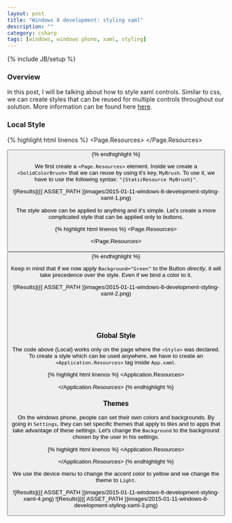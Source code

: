 ```yaml
---
layout: post
title: "Windows 8 development: styling xaml"
description: ""
category: csharp
tags: [windows, windows phone, xaml, styling]
---
```

{% include JB/setup %}

<!-- Overview -->
<h3>Overview</h3>

In this post, I will be talking about how to style xaml controls. Similar to css, we can create styles that can be reused for multiple controls throughout our solution. More information can be found here [here](https://www.youtube.com/watch?v=97u6eB4X8yU&t=5860).

<!-- Local -->
<h3>Local Style</h3>

{% highlight html linenos %}
<Page.Resources>
  <SolidColorBrush x:Key="MyBrush" Color="Brown" />
</Page.Resources>

<StackPanel>
  <TextBlock Text="Some text" Foreground="{StaticResource MyBrush}" />

  <Button Content="Some text" Background="{StaticResource MyBrush}" />
</StackPanel>
{% endhighlight %}

We first create a `<Page.Resources>` element. Inside we create a `<SolidColorBrush>` that we can reuse by using it's key, `MyBrush`. To use it, we have to use the following syntax: `"{StaticResource MyBrush}"`.

![Results]({{ ASSET_PATH }}images/2015-01-11-windows-8-development-styling-xaml-1.png)

The style above can be applied to anything and it's simple. Let's create a more complicated style that can be applied only to buttons.

{% highlight html linenos %}
<Page.Resources>
  <Style TargetType="Button" x:Key="MyButtonStyle">
    <Setter Property="Background" Value="Blue" />
    <Setter Property="FontFamily" Value="Arial Black" />
    <Setter Property="FontSize" Value="36" />
  </Style>
</Page.Resources>

<StackPanel>
  <Button Content="My Brush Example" Style="{StaticResource MyButtonStyle}" />
</StackPanel>
{% endhighlight %}

Keep in mind that if we now apply `Background="Green"` to the Button *directly*, it will take precedence over the style. Even if we bind a color to it.

![Results]({{ ASSET_PATH }}images/2015-01-11-windows-8-development-styling-xaml-2.png)

<br /><br /><br />

<!-- Global -->
<h3>Global Style</h3>

The code above (Local) works only on the page where the `<Style>` was declared. To create a style which can be used anywhere, we have to create an `<Application.Resources>` tag inside `App.xaml`.

{% highlight html linenos %}
<Application.Resources>
  <Style TargetType="Button" x:Key="MyButtonStyle">
    <Setter Property="Background" Value="Blue" />
    <Setter Property="FontFamily" Value="Arial Black" />
    <Setter Property="FontSize" Value="36" />
  </Style>
</Application.Resources>
{% endhighlight %}

<!-- Themes -->
<h3>Themes</h3>

On the windows phone, people can set their own colors and backgrounds. By going in `Settings`, they can set specific themes that apply to tiles and to apps that take advantage of these settings. Let's change the `Background` to the background chosen by the user in his settings.

{% highlight html linenos %}
<Application.Resources>
  <Style TargetType="Button" x:Key="MyButtonStyle">
    <Setter Property="Background" Value="{ThemeResource PhoneAccentBrush}" />
    <Setter Property="FontFamily" Value="Arial Black" />
    <Setter Property="FontSize" Value="36" />
  </Style>
</Application.Resources>
{% endhighlight %}

We use the device menu to change the accent color to yellow and we change the theme to `Light`.

![Results]({{ ASSET_PATH }}images/2015-01-11-windows-8-development-styling-xaml-4.png)
![Results]({{ ASSET_PATH }}images/2015-01-11-windows-8-development-styling-xaml-3.png)